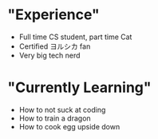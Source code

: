 # "Experience" 

- Full time CS student, part time Cat
- Certified ヨルシカ fan
- Very big tech nerd
# "Currently Learning"

- How to not suck at coding
- How to train a dragon
- How to cook egg upside down
